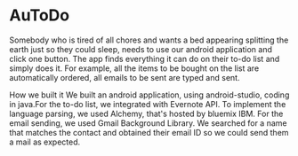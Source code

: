 # AuToDo
Somebody who is tired of all chores and wants a bed appearing splitting the earth just so they could sleep, needs to use our android application and click one button. The app finds everything it can do on their to-do list and simply does it. For example, all the items to be bought on the list are automatically ordered, all emails to be sent are typed and sent.

How we built it
We built an android application, using android-studio, coding in java.For the to-do list, we integrated with Evernote API. To implement the language parsing, we used Alchemy, that's hosted by bluemix IBM. For the email sending, we used Gmail Background Library. We searched for a name that matches the contact and obtained their email ID so we could send them a mail as expected.
